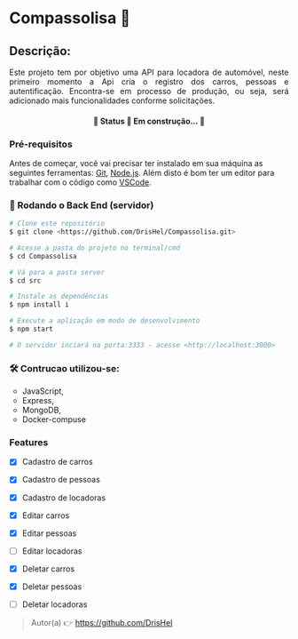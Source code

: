 # Compassolisa 🚀

## Descrição:
<p align="justify"> Este projeto tem por objetivo uma API para  locadora de automóvel, neste primeiro momento a Api cria o registro dos carros, pessoas e autentificação. Encontra-se em processo de produção, ou seja, será adicionado mais funcionalidades conforme solicitações.</p>

<h4 align="center"> 
	🚧  Status 🚀 Em construção...  🚧
</h4>

### Pré-requisitos

Antes de começar, você vai precisar ter instalado em sua máquina as seguintes ferramentas:
[Git](https://git-scm.com), [Node.js](https://nodejs.org/en/). 
Além disto é bom ter um editor para trabalhar com o código como [VSCode](https://code.visualstudio.com/).

### 🎲 Rodando o Back End (servidor)

```bash
# Clone este repositório
$ git clone <https://github.com/DrisHel/Compassolisa.git>

# Acesse a pasta do projeto no terminal/cmd
$ cd Compassolisa

# Vá para a pasta server
$ cd src

# Instale as dependências
$ npm install i

# Execute a aplicação em modo de desenvolvimento
$ npm start

# O servidor inciará na porta:3333 - acesse <http://localhost:3000>
```



### 🛠 Contrucao utilizou-se:

<ul style="list-style-type:circle">
  <li>JavaScript,</li>
  <li>Express,</li>
  <li>MongoDB,</li>
  <li>Docker-compuse</li>
  
</ul>


### Features

- [x] Cadastro de carros
- [x] Cadastro de pessoas
- [x] Cadastro de locadoras
- [x] Editar carros
- [x] Editar pessoas
- [ ] Editar locadoras
- [x] Deletar carros
- [x] Deletar pessoas
- [ ] Deletar locadoras


>Autor(a)
👉 <https://github.com/DrisHel>